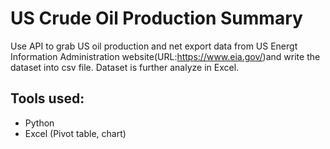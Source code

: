 # US Crude Oil Production Summary

Use API to grab US oil production and net export data from US Energt Information Administration website(URL:https://www.eia.gov/)and write the dataset into csv file.
Dataset is further analyze in Excel.

## Tools used:
- Python
- Excel (Pivot table, chart)
